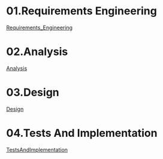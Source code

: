 # 01.Requirements Engineering

[Requirements_Engineering](01.requirements-engineering/Readme.md)

# 02.Analysis

[Analysis](02.analysis/Readme.md)

# 03.Design

[Design](03.design/Readme.md)

# 04.Tests And Implementation

[TestsAndImplementation](04.tests-and-implementation/Readme.md)